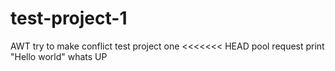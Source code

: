 # test-project-1
AWT try to make conflict test project one
<<<<<<< HEAD
pool request print "Hello world"
whats UP

 
